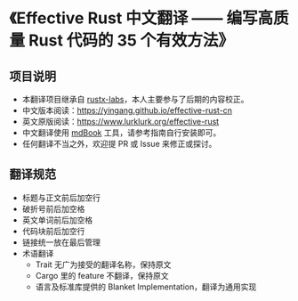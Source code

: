 # 《Effective Rust 中文翻译 —— 编写高质量 Rust 代码的 35 个有效方法》

## 项目说明

* 本翻译项目继承自 [rustx-labs](https://github.com/rustx-labs/effective-rust-cn)，本人主要参与了后期的内容校正。
* 中文版本阅读：https://yingang.github.io/effective-rust-cn
* 英文原版阅读：https://www.lurklurk.org/effective-rust
* 中文翻译使用 [mdBook](https://rust-lang.github.io/mdBook/guide/installation.html) 工具，请参考指南自行安装即可。
* 任何翻译不当之外，欢迎提 PR 或 Issue 来修正或探讨。

## 翻译规范

* 标题与正文前后加空行
* 破折号前后加空格
* 英文单词前后加空格
* 代码块前后加空行
* 链接统一放在最后管理
* 术语翻译
  * Trait 无广为接受的翻译名称，保持原文
  * Cargo 里的 feature 不翻译，保持原文
  * 语言及标准库提供的 Blanket Implementation，翻译为通用实现
